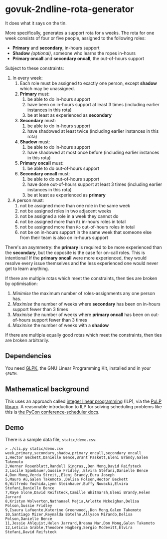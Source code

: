 govuk-2ndline-rota-generator
============================

It does what it says on the tin.

More specifically, generates a support rota for `n` weeks.  The rota
for one week consists of four or five people, assigned to the
following roles:

- **Primary** and **secondary**, in-hours support
- **Shadow** *(optional)*, someone who learns the ropes in-hours
- **Primary oncall** and **secondary oncall**, the out-of-hours support

Subject to these constraints:

1. In every week:
   1. Each role must be assigned to exactly one person, except **shadow** which may be unassigned.
   2. **Primary** must:
      1. be able to do in-hours support
      2. have been on in-hours support at least 3 times (including earlier instances in this rota)
      3. be at least as experienced as **secondary**
   3. **Secondary** must:
      1. be able to do in-hours support
      2. have shadowed at least twice (including earlier instances in this rota)
   4. **Shadow** must:
      1. be able to do in-hours support
      2. have shadowed at most once before (including earlier instances in this rota)
   5. **Primary oncall** must:
      1. be able to do out-of-hours support
   6. **Secondary oncall** must:
      1. be able to do out-of-hours support
      2. have done out-of-hours support at least 3 times (including earlier instances in this rota)
      3. be at least as experienced as **primary**
2. A person must:
   1. not be assigned more than one role in the same week
   2. not be assigned roles in two adjacent weeks
   3. not be assigned a role in a week they cannot do
   4. not be assigned more than `Ri` in-hours roles in total
   5. not be assigned more than `Ro` out-of-hours roles in total
   6. not be on in-hours support in the same week that someone else from their team is also on in-hours support

There's an asymmetry: the **primary** is required to be more
experienced than the **secondary**, but the opposite is the case for
on-call roles.  This is intentional!  If the **primary oncall** were
more experienced, they would resolve every issue themselves and the
less experienced one would never get to learn anything.

If there are multiple rotas which meet the constraints, then ties are
broken by optimisation:

1. *Minimise* the maximum number of roles-assignments any one person has.
2. *Maximise* the number of weeks where **secondary** has been on in-hours support fewer than 3 times
3. *Maximise* the number of weeks where **primary oncall** has been on out-of-hours support fewer than 3 times
4. *Maximise* the number of weeks with a **shadow**

If there are multiple equally good rotas which meet the constraints,
then ties are broken arbitrarily.

## Dependencies

You need [GLPK][], the GNU Linear Programming Kit, installed and in
your `$PATH`.

[GLPK]: https://www.gnu.org/software/glpk/

## Mathematical background

This uses an approach called [integer linear programming][] (ILP), via
the [PuLP library][].  A reasonable introduction to ILP for solving
scheduling problems like this is [the PyCon conference-scheduler
docs][].

[integer linear programming]: https://en.wikipedia.org/wiki/Integer_programming
[PuLP library]: https://pythonhosted.org/PuLP/
[the PyCon conference-scheduler docs]: https://conference-scheduler.readthedocs.io/en/latest/background/mathematical_model.html

## Demo

There is a sample data file, `static/demo.csv`:

```
> ./cli.py static/demo.csv
week,primary,secondary,shadow,primary_oncall,secondary_oncall
1,Hector Beckett,Danielle Bence,Brant Paskett,Eleni Brandy,Galen Takemoto
2,Werner Rosenblatt,Randell Gingras,,Don Mong,David Reifsteck
3,Lucile Spanbauer,Gussie Fridley,,Elvira Stefani,Danielle Bence
4,Don Mong,Verda Streit,,Eleni Brandy,Eura Joseph
5,Mauro Au,Galen Takemoto,,Delisa Polson,Hector Beckett
6,Wilfredo Yoshida,Lynn Steinhauer,Buffy Nowacki,Elvira Stefani,Danielle Bence
7,Raye Slone,David Reifsteck,Camille Whitmarsh,Eleni Brandy,Helen Jarrard
8,Kristyn Wolverton,Nathanael Mejia,Arlette Mckeighan,Delisa Polson,Gussie Fridley
9,Isaura Lafuente,Katerine Greenwood,,Don Mong,Galen Takemoto
10,Santiago Mizer,Reynalda Botelho,Allyson Mirando,Delisa Polson,Danielle Bence
11,Jessie Ahlquist,Helen Jarrard,Breana Mar,Don Mong,Galen Takemoto
12,Leticia Grable,Theodore Hagberg,Sergio Mcdevitt,Elvira Stefani,David Reifsteck
```
